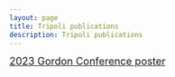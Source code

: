 ```yaml
---
layout: page
title: Tripoli publications
description: Tripoli publications
---
```


<a style="font-size: 18px;" href="{{ site.JB.BASE_PATH }}/assets/publications/GRC2023Poster_v2.pdf" target="_blank">2023 Gordon Conference poster</a>
